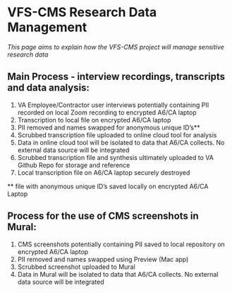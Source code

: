 # VFS-CMS Research Data Management

_This page aims to explain how the VFS-CMS project will manage sensitive research data_

## Main Process - interview recordings, transcripts and data analysis:

1. VA Employee/Contractor user interviews potentially containing PII recorded on local Zoom recording to encrypted A6/CA laptop
2. Transcription to local file on encrypted A6/CA laptop
3. PII removed and names swapped for anonymous unique ID’s\*\*
4. Scrubbed transcription file uploaded to online cloud tool for analysis
5. Data in online cloud tool will be isolated to data that A6/CA collects. No external data source will be integrated
6. Scrubbed transcription file and synthesis ultimately uploaded to VA Github Repo for storage and reference
7. Local transcription file on A6/CA laptop securely destroyed

\*\* file with anonymous unique ID’s saved locally on encrypted A6/CA Laptop

## Process for the use of CMS screenshots in Mural:

1. CMS screenshots potentially containing PII saved to local repository on encrypted A6/CA laptop
2. PII removed and names swapped using Preview \(Mac app\)
3. Scrubbed screenshot uploaded to Mural
4. Data in Mural will be isolated to data that A6/CA collects. No external data source will be integrated

